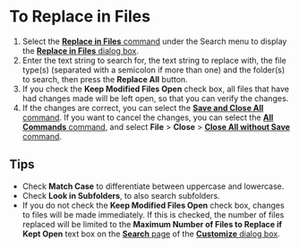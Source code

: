 # To Replace in Files

1. Select the [**Replace in Files** command](../../cmd/search/replace_in_files) under the Search menu to display the
[**Replace in Files** dialog box](../../dlg/replace_in_files/index).
2. Enter the text string to search for, the text string to replace with, the file type(s) (separated with a semicolon if more than one) and the folder(s) to search, then press the
**Replace All**
button.
3. If you check the **Keep Modified Files Open** check box,
all files that have had changes made will be left open, so that you can verify
the changes.
4. If the changes are correct, you can select the
[**Save and Close All** command](../../cmd/file/save_exit_all).
If you want to cancel the changes, you can select the
[**All Commands** command](../../cmd/tools/all_commands),
and select **File** \> **Close** \> [**Close All without Save** command](../../cmd/file/quit_all).

## Tips

- Check **Match Case** to differentiate between uppercase and lowercase.
- Check **Look in Subfolders**, to also search subfolders.
- If you do not check the
**Keep Modified Files Open** check box,
changes to files will be made immediately. If this is checked, the number of files replaced will be limited to the
**Maximum Number of Files to Replace if**
**Kept Open** text box on the
[**Search** page](../../dlg/customize/search/index) of the
[**Customize** dialog box](../../dlg/customize/index).
